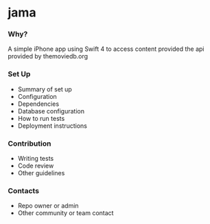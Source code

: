 # jama

### Why? ###

A simple iPhone app using Swift 4 to access content provided the api provided by themoviedb.org

### Set Up ###

* Summary of set up
* Configuration
* Dependencies
* Database configuration
* How to run tests
* Deployment instructions

### Contribution ###

* Writing tests
* Code review
* Other guidelines

### Contacts ###

* Repo owner or admin
* Other community or team contact
